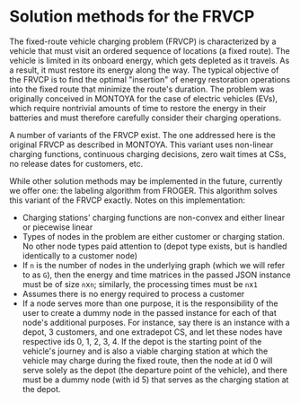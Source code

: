 # Solution methods for the FRVCP
The fixed-route vehicle charging problem (FRVCP) is characterized by a vehicle that must visit an ordered sequence of locations (a fixed route). The vehicle is limited in its onboard energy, which gets depleted as it travels. As a result, it must restore its energy along the way. The typical objective of the FRVCP is to find the optimal "insertion" of energy restoration operations into the fixed route that minimize the route's duration. The problem was originally conceived in MONTOYA for the case of electric vehicles (EVs), which require nontrivial amounts of time to restore the energy in their batteries and must therefore carefully consider their charging operations.

A number of variants of the FRVCP exist. The one addressed here is the original FRVCP as described in MONTOYA. This variant uses non-linear charging functions, continuous charging decisions, zero wait times at CSs, no release dates for customers, etc.

While other solution methods may be implemented in the future, currently we offer one: the labeling algorithm from FROGER. This algorithm solves this variant of the FRVCP exactly. Notes on this implementation:
 - Charging stations' charging functions are non-convex and either linear or piecewise linear
 - Types of nodes in the problem are either customer or charging station. No other node types paid attention to (depot type exists, but is handled identically to a customer node)
 - If `n` is the number of nodes in the underlying graph (which we will refer to as `G`), then the energy and time matrices in the passed JSON instance must be of size `n`x`n`; similarly, the processing times must be `n`x`1`
 - Assumes there is no energy required to process a customer
 - If a node serves more than one purpose, it is the responsibility of the user to create a dummy node in the passed instance for each of that node's additional purposes. For instance, say there is an instance with a depot, 3 customers, and one extradepot CS, and let these nodes have respective ids 0, 1, 2, 3, 4. If the depot is the starting point of the vehicle's journey and is also a viable charging station at which the vehicle may charge during the fixed route, then the node at id 0 will serve solely as the depot (the departure point of the vehicle), and there must be a dummy node (with id 5) that serves as the charging station at the depot.
